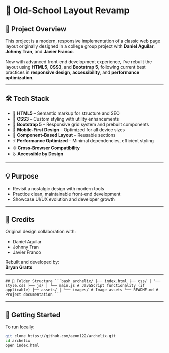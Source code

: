 # 🎨 Old-School Layout Revamp

## 📝 Project Overview

This project is a modern, responsive implementation of a classic web page layout originally designed in a college group project with **Daniel Aguilar**, **Johnny Tran**, and **Javier Franco**.

Now with advanced front-end development experience, I’ve rebuilt the layout using **HTML5**, **CSS3**, and **Bootstrap 5**, following current best practices in **responsive design**, **accessibility**, and **performance optimization**.

---

## 🛠️ Tech Stack

- 🔧 **HTML5** – Semantic markup for structure and SEO  
- 🎨 **CSS3** – Custom styling with utility enhancements  
- 🧱 **Bootstrap 5** – Responsive grid system and prebuilt components  
- 📱 **Mobile-First Design** – Optimized for all device sizes  
- 🧩 **Component-Based Layout** – Reusable sections  
- ⚡ **Performance Optimized** – Minimal dependencies, efficient styling  
- 🌐 **Cross-Browser Compatibility**  
- ♿ **Accessible by Design**  

---

## 💡 Purpose

- Revisit a nostalgic design with modern tools  
- Practice clean, maintainable front-end development  
- Showcase UI/UX evolution and developer growth  

---

## 👥 Credits

Original design collaboration with:

- Daniel Aguilar  
- Johnny Tran  
- Javier Franco  

Rebuilt and developed by:  
**Bryan Gratts**

---

<pre lang="markdown"><code>## 📂 Folder Structure ```bash archelix/ ├── index.html ├── css/ │ └── style.css ├── js/ │ └── main.js # JavaScript functionality (if applicable) ├── assets/ │ └── images/ # Image assets └── README.md # Project documentation ``` </code></pre>

---

## 🚀 Getting Started

To run locally:

```bash
git clone https://github.com/aeon122/archelix.git
cd archelix
open index.html
